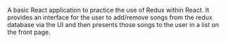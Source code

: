 <p>A basic React application to practice the use of Redux within React. It provides an interface for the user to add/remove songs from the redux database via the UI and then presents those songs to the user in a list on the front page.</p>
